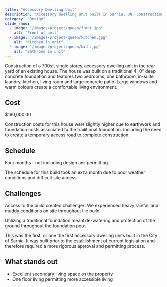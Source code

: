 ```yaml
---
title: "Accessory Dwelling Unit"
description: "Accessory dwelling unit built in Sarnia, ON. Construction of a 700sf, single storey, accessory dwelling unit in the rear yard of an existing house."
category: "Design"
slide_show:
  - image: "/images/project/queen/front.jpg"
    alt: "Front of unit"
  - image: "/images/project/queen/kitchen.jpg"
    alt: "Kitchen in unit"
  - image: "/images/project/queen/bath.jpg"
    alt: "Bathroom in unit"
---
```


Construction of a 700sf, single storey, accessory dwelling unit in the rear yard of an existing house. The house was built on a traditional 4’-0” deep concrete foundation and features two bedrooms, one bathroom, in-suite laundry, kitchen, living room and large concrete patio. Large windows and warm colours create a comfortable living environment.

## Cost

$160,000.00

Construction costs for this house were slightly higher due to earthwork and foundation costs associated to the traditional foundation. Including the need to create a temporary access road to complete construction.

## Schedule

Four months - not including design and permitting.

The schedule for this build took an extra month due to poor weather conditions and difficult site access.

## Challenges

Access to the build created challenges. We experienced heavy rainfall and muddy conditions on site throughout the build.

Utilizing a traditional foundation meant de-watering and protection of the ground throughout the foundation pour.

This was the first, or one the first accessory dwelling units built in the City of Sarnia. It was built prior to the establishment of current legislation and therefore required a more rigorous approval and permitting process.

## What stands out

- Excellent secondary living space on the property
- One floor living permitting more accessible living
